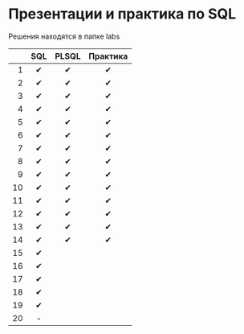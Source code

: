 # Презентации и практика по SQL

Решения находятся в папке labs

|      | SQL  | PLSQL | Практика |
| ---: | :--: | :---: | :------: |
|    1 |  ✔   |   ✔   |    ✔     |
|    2 |  ✔   |   ✔   |    ✔     |
|    3 |  ✔   |   ✔   |    ✔     |
|    4 |  ✔   |   ✔   |    ✔     |
|    5 |  ✔   |   ✔   |    ✔     |
|    6 |  ✔   |   ✔   |    ✔     |
|    7 |  ✔   |   ✔   |    ✔     |
|    8 |  ✔   |   ✔   |    ✔     |
|    9 |  ✔   |   ✔   |    ✔     |
|   10 |  ✔   |   ✔   |    ✔     |
|   11 |  ✔   |   ✔   |    ✔     |
|   12 |  ✔   |   ✔   |    ✔     |
|   13 |  ✔   |   ✔   |    ✔     |
|   14 |  ✔   |   ✔   |    ✔     |
|   15 |  ✔   |       |          |
|   16 |  ✔   |       |          |
|   17 |  ✔   |       |          |
|   18 |  ✔   |       |          |
|   19 |  ✔   |       |          |
|   20 |  -   |       |          |